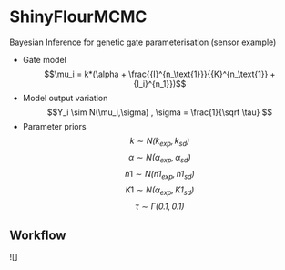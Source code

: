 # ShinyFlourMCMC

Bayesian Inference for genetic gate parameterisation (sensor example)
-   Gate model $$\mu_i = k*(\alpha + \frac{{I}^{n_\text{1}}}{{K}^{n_\text{1}} + {I_i}^{n_1}})$$
-   Model output variation $$Y_i \sim N(\mu_i,\sigma) , \sigma = \frac{1}{\sqrt \tau} $$
-   Parameter priors  
    $$k \sim \mathit{N(k_{exp}, k_{sd})}$$
    $$\alpha \sim \mathit{N(\alpha_{exp}, \alpha_{sd})}$$
    $$n1 \sim \mathit{N(n1_{exp}, n1_{sd})}$$
    $$K1 \sim \mathit{N(\alpha_{exp}, K1_{sd})}$$
    $$\tau \sim \mathit{\Gamma (0.1,0.1)}$$

## Workflow
![]
